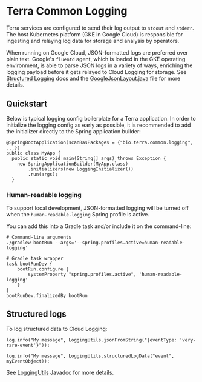 # Terra Common Logging

Terra services are configured to send their log output to `stdout` and `stderr`.
The host Kubernetes platform (GKE in Google Cloud) is responsible for ingesting
and relaying log data for storage and analysis by operators.

When running on Google Cloud, JSON-formatted logs are preferred over plain text.
Google's `fluentd` agent, which is loaded in the GKE operating environment, is
able to parse JSON logs in a variety of ways, enriching the logging payload
before it gets relayed to Cloud Logging for storage. See
[Structured Logging](https://cloud.google.com/logging/docs/structured-logging#special-payload-fields)
docs and the [GoogleJsonLayout.java](GoogleJsonLayout.java) file for more
details.

## Quickstart

Below is typical logging config boilerplate for a Terra application. In order to
initialize the logging config as early as possible, it is recommended to add the
initializer directly to the Spring application builder:

```
@SpringBootApplication(scanBasPackages = {"bio.terra.common.logging", ...})
public class MyApp {
  public static void main(String[] args) throws Exception {
    new SpringApplicationBuilder(MyApp.class)
        .initializers(new LoggingInitializer())
        .run(args);
  }
```

### Human-readable logging

To support local development, JSON-formatted logging will be turned off when the
`human-readable-logging` Spring profile is active.

You can add this into a Gradle task and/or include it on the command-line:

```
# Command-line arguments
./gradlew bootRun --args='--spring.profiles.active=human-readable-logging'

# Gradle task wrapper
task bootRunDev {
    bootRun.configure {
        systemProperty "spring.profiles.active", 'human-readable-logging'
    }
}
bootRunDev.finalizedBy bootRun
```

## Structured logs

To log structured data to Cloud Logging:

```
log.info("My message", LoggingUtils.jsonFromString("{eventType: 'very-rare-event'}"));

log.info("My message", LoggingUtils.structuredLogData("event", myEventObject));
```

See [LoggingUtils](LoggingUtils.java) Javadoc for more details.
